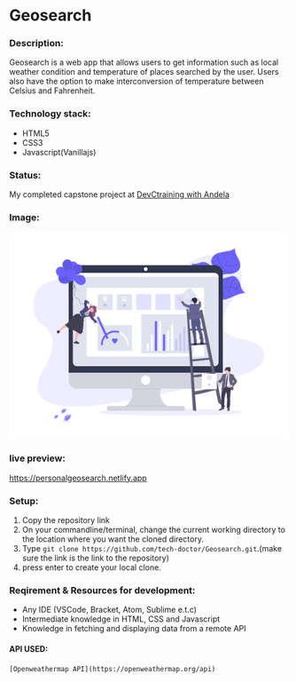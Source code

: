 # Geosearch

### Description:
Geosearch is a web app that  allows users to get information such as local weather condition and temperature of places searched by the user. Users also have the option to make  interconversion of temperature between Celsius and Fahrenheit.

### Technology stack:
* HTML5
* CSS3
* Javascript(Vanillajs)

### Status:
My completed capstone project at [DevCtraining with Andela](https://devctraining.andela.com)

### Image: 
![image](img/undraw.png)

### live preview:  
https://personalgeosearch.netlify.app

### Setup:
1. Copy the repository link 
2. On your commandline/terminal, change the current working directory to the location where you want the cloned directory.
3. Type ``` git clone https://github.com/tech-doctor/Geosearch.git ```.(make sure the link is the link to the repository)
4. press enter to create your local clone.

### Reqirement & Resources for development: 
 * Any IDE (VSCode, Bracket, Atom, Sublime e.t.c)
 * Intermediate knowledge in HTML, CSS and Javascript
 * Knowledge in fetching and displaying data from a remote API 
 #### API USED: 
    [Openweathermap API](https://openweathermap.org/api)

